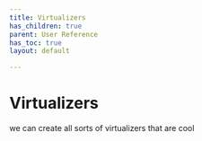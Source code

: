 ```yaml
---
title: Virtualizers
has_children: true
parent: User Reference
has_toc: true
layout: default

---
```


# Virtualizers

we can create all sorts of virtualizers that are cool